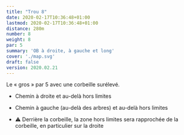 ```yaml
---
title: "Trou 8"
date: 2020-02-17T10:36:48+01:00
lastmod: 2020-02-17T10:36:48+01:00
distance: 280m
number: 8
weight: 8
par: 5
summary: 'OB à droite, à gauche et long'
cover: './map.svg'
draft: false
version: 2020.02.21
---
```


Le « gros » par 5 avec une corbeille surélevé.

 - Chemin à droite et au-delà hors limites
 - Chemin à gauche (au-delà des arbres) et au-delà hors limites

 - ⚠️ Derrière la corbeille, la zone hors limites sera rapprochée de la corbeille, en particulier sur la droite